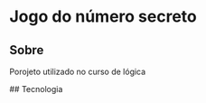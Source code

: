 <h1>Jogo do número secreto</h1>

<h2> Sobre</h2>
<p>Porojeto utilizado no curso de lógica </p>
## Tecnologia

